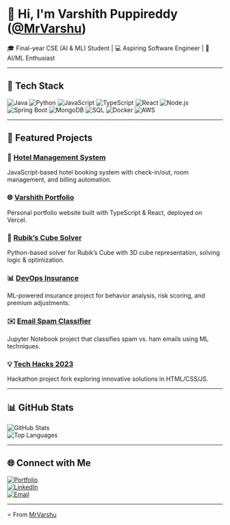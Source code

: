 # 👋 Hi, I'm Varshith Puppireddy ([@MrVarshu](https://github.com/MrVarshu))

🎓 Final-year CSE (AI & ML) Student | 💻 Aspiring Software Engineer | 🤖 AI/ML Enthusiast  

---

## 🚀 Tech Stack  

![Java](https://img.shields.io/badge/Java-%23ED8B00.svg?style=for-the-badge&logo=openjdk&logoColor=white)
![Python](https://img.shields.io/badge/Python-3776AB.svg?style=for-the-badge&logo=python&logoColor=white)
![JavaScript](https://img.shields.io/badge/JavaScript-323330.svg?style=for-the-badge&logo=javascript&logoColor=F7DF1E)
![TypeScript](https://img.shields.io/badge/TypeScript-007ACC.svg?style=for-the-badge&logo=typescript&logoColor=white)
![React](https://img.shields.io/badge/React-20232A.svg?style=for-the-badge&logo=react&logoColor=61DAFB)
![Node.js](https://img.shields.io/badge/Node.js-339933.svg?style=for-the-badge&logo=nodedotjs&logoColor=white)
![Spring Boot](https://img.shields.io/badge/Spring%20Boot-6DB33F.svg?style=for-the-badge&logo=springboot&logoColor=white)
![MongoDB](https://img.shields.io/badge/MongoDB-4EA94B.svg?style=for-the-badge&logo=mongodb&logoColor=white)
![SQL](https://img.shields.io/badge/SQL-025E8C.svg?style=for-the-badge&logo=database&logoColor=white)
![Docker](https://img.shields.io/badge/Docker-2496ED.svg?style=for-the-badge&logo=docker&logoColor=white)
![AWS](https://img.shields.io/badge/AWS-232F3E.svg?style=for-the-badge&logo=amazonaws&logoColor=white)

---

## 📂 Featured Projects  

### 🏨 [Hotel Management System](https://github.com/MrVarshu/Hotel-Management-System)  
JavaScript-based hotel booking system with check-in/out, room management, and billing automation.  

### 🌐 [Varshith Portfolio](https://github.com/MrVarshu/Varshith-Portfolio)  
Personal portfolio website built with TypeScript & React, deployed on Vercel.  

### 🧩 [Rubik’s Cube Solver](https://github.com/MrVarshu/Rubiks_cube_solver)  
Python-based solver for Rubik’s Cube with 3D cube representation, solving logic & optimization.  

### 📊 [DevOps Insurance](https://github.com/MrVarshu/Devops_Insurance)  
ML-powered insurance project for behavior analysis, risk scoring, and premium adjustments.  

### ✉️ [Email Spam Classifier](https://github.com/MrVarshu/Email_Spam_Classifier)  
Jupyter Notebook project that classifies spam vs. ham emails using ML techniques.  

### 💡 [Tech Hacks 2023](https://github.com/MrVarshu/Tech-Hacks-2023)  
Hackathon project fork exploring innovative solutions in HTML/CSS/JS.  

---

## 📊 GitHub Stats  

![GitHub Stats](https://github-readme-stats.vercel.app/api?username=MrVarshu&show_icons=true&theme=tokyonight)  
![Top Languages](https://github-readme-stats.vercel.app/api/top-langs/?username=MrVarshu&layout=compact&theme=tokyonight)  

---

## 🌐 Connect with Me  

[![Portfolio](https://img.shields.io/badge/Portfolio-000000?style=for-the-badge&logo=vercel&logoColor=white)](https://www.varshithpuppireddy.me)  
[![LinkedIn](https://img.shields.io/badge/LinkedIn-0A66C2.svg?style=for-the-badge&logo=linkedin&logoColor=white)](https://www.linkedin.com/in/varshithpuppireddy/)  
[![Email](https://img.shields.io/badge/Email-D14836.svg?style=for-the-badge&logo=gmail&logoColor=white)](mailto:varshithpuppireddy@gmail.com)  

---

⭐ From [MrVarshu](https://github.com/MrVarshu)
